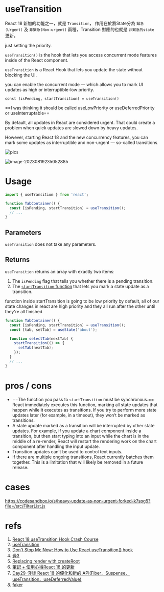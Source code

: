 # useTransition

React 18 新加的功能之一，就是 `Transition`， 作用在於將State分為 `緊急(Urgent)` 及 `非緊急(Non-urgent)` 兩種，Transition 對應的也就是 `非緊急的state` 更新。

just setting the priority. 

`useTransition()` is the hook that lets you access concurrent mode features inside of the React component.

`useTransition` is a React Hook that lets you update the state without blocking the UI.

you can enable the concurrent mode — which allows you to mark UI updates as high or interruptible-low priority.

`const [isPending, startTransition] = useTransition()`

==I was thinking it should be called useLowPriority or useDeferredPriority or useInterruptable==

By default, all updates in React are considered urgent. That could create a problem when quick updates are slowed down by heavy updates.

However, starting React 18 and the new concurrency features, you can mark some updates as interruptible and non-urgent — so-called transitions.

![pics](https://s2.loli.net/2023/08/19/qhC3bkrFwfJ8xyK.png)

![image-20230819235052885](https://s2.loli.net/2023/08/19/69ICqGyNAtJfco4.png)

# Usage

```jsx
import { useTransition } from 'react';

function TabContainer() {
  const [isPending, startTransition] = useTransition();
  // ...
}
```

## Parameters 

`useTransition` does not take any parameters.

## Returns 

`useTransition` returns an array with exactly two items:

1. The `isPending` flag that tells you whether there is a pending transition.
2. The [`startTransition` function](https://react.dev/reference/react/useTransition#starttransition) that lets you mark a state update as a transition.

function inside startTransition is going to be low priority by default,  all of our state changes in react are high priority and they all run after the other until they're all finished.

```jsx
function TabContainer() {
  const [isPending, startTransition] = useTransition();
  const [tab, setTab] = useState('about');

  function selectTab(nextTab) {
    startTransition(() => {
      setTab(nextTab);
    });
  }
  // ...
}
```

# pros / cons

- ==The function you pass to `startTransition` must be synchronous.== React immediately executes this function, marking all state updates that happen while it executes as transitions. If you try to perform more state updates later (for example, in a timeout), they won’t be marked as transitions.
- A state update marked as a transition will be interrupted by other state updates. For example, if you update a chart component inside a transition, but then start typing into an input while the chart is in the middle of a re-render, React will restart the rendering work on the chart component after handling the input update.
- Transition updates can’t be used to control text inputs.
- If there are multiple ongoing transitions, React currently batches them together. This is a limitation that will likely be removed in a future release.

# cases

https://codesandbox.io/s/heavy-update-as-non-urgent-forked-k7spg5?file=/src/FilterList.js

# refs

1. [React 18 useTransition Hook Crash Course](https://www.youtube.com/watch?v=N5R6NL3UE7I)
2. [useTransition](https://react.dev/reference/react/useTransition)
3. [Don't Stop Me Now: How to Use React useTransition() hook](https://dmitripavlutin.com/react-usetransition/#3-heavy-ui-updates-as-transitions)
4. [译3](https://juejin.cn/post/7020621789172613157)
5. [Replacing render with createRoot](https://github.com/reactwg/react-18/discussions/5)
6. [筆記 + 使用心得React 18 的更新](https://ithelp.ithome.com.tw/articles/10309484)
7. [Day29-淺談 React 18 的優化和新的 API(Fiber、Suspense、useTransition、useDeferredValue)](https://ithelp.ithome.com.tw/articles/10281124)
8. [faker](https://fakerjs.dev/)